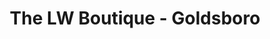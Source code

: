 ---
title: "The LW Boutique - Goldsboro"
url: /goldsboro/the-lw-boutique-goldsboro/
shop: clothes
---